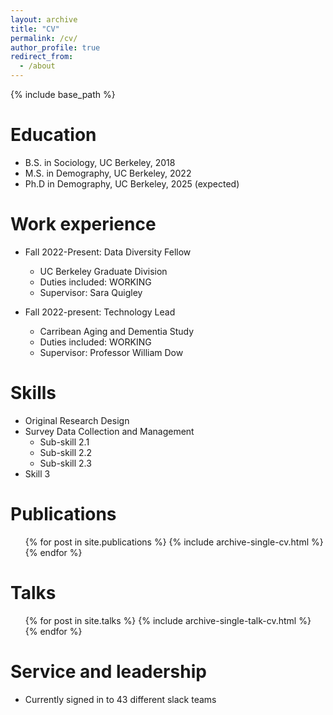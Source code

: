 ```yaml
---
layout: archive
title: "CV"
permalink: /cv/
author_profile: true
redirect_from:
  - /about
---
```


{% include base_path %}

Education
======
* B.S. in Sociology, UC Berkeley, 2018
* M.S. in Demography, UC Berkeley, 2022
* Ph.D in Demography, UC Berkeley, 2025 (expected)

Work experience
======
* Fall 2022-Present: Data Diversity Fellow
  * UC Berkeley Graduate Division
  * Duties included: WORKING
  * Supervisor: Sara Quigley

* Fall 2022-present: Technology Lead
  * Carribean Aging and Dementia Study
  * Duties included: WORKING
  * Supervisor: Professor William Dow
  
Skills
======
* Original Research Design
* Survey Data Collection and Management
  * Sub-skill 2.1
  * Sub-skill 2.2
  * Sub-skill 2.3
* Skill 3

Publications
======
  <ul>{% for post in site.publications %}
    {% include archive-single-cv.html %}
  {% endfor %}</ul>
  
Talks
======
  <ul>{% for post in site.talks %}
    {% include archive-single-talk-cv.html %}
  {% endfor %}</ul>
  
Service and leadership
======
* Currently signed in to 43 different slack teams

